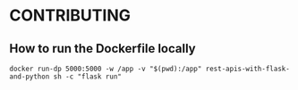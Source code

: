# CONTRIBUTING

## How to run the Dockerfile locally

```
docker run-dp 5000:5000 -w /app -v "$(pwd):/app" rest-apis-with-flask-and-python sh -c "flask run"
```